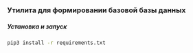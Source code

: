 ### Утилита для формировании базовой базы данных


##### Установка и запуск

```bash
pip3 install -r requirements.txt
```